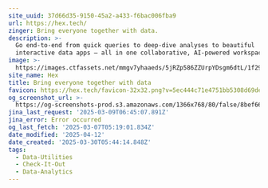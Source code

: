 ```yaml
---
site_uuid: 37d66d35-9150-45a2-a433-f6bac006fba9
url: https://hex.tech/
zinger: Bring everyone together with data.
description: >-
  Go end-to-end from quick queries to deep-dive analyses to beautiful
  interactive data apps – all in one collaborative, AI-powered workspace.
image: >-
  https://images.ctfassets.net/mmgv7yhaaeds/5jRZp586ZZUrpYDsgm6dtL/1f29413e09f12d60743799e68c827541/social-sharing-default.png
site_name: Hex
title: Bring everyone together with data
favicon: https://hex.tech/favicon-32x32.png?v=5ec444c71e4751bb5308d69de923cd78
og_screenshot_url: >-
  https://og-screenshots-prod.s3.amazonaws.com/1366x768/80/false/8bef66db9a8b6adc2404a72fbe9e090e2429fd8971e117ec45bc8578e9107d64.jpeg
jina_last_request: '2025-03-09T06:45:07.891Z'
jina_error: Error occurred
og_last_fetch: '2025-03-07T05:19:01.834Z'
date_modified: '2025-04-12'
date_created: '2025-03-30T05:44:14.848Z'
tags:
  - Data-Utilities
  - Check-It-Out
  - Data-Analytics
---
```













